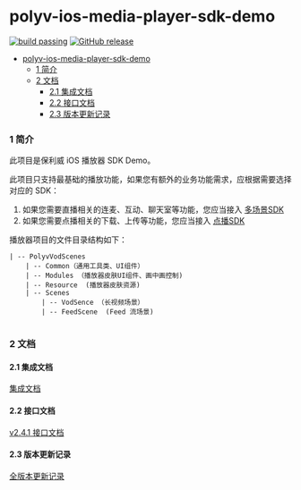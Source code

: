 polyv-ios-media-player-sdk-demo
===
[![build passing](https://img.shields.io/badge/build-passing-brightgreen.svg)](#)
[![GitHub release](https://img.shields.io/badge/release-v2.0.0-blue.svg)](https://github.com/polyv/polyv-ios-media-player-sdk-demo/releases/tag/v2.2.0)

- [polyv-ios-media-player-sdk-demo](#)
	- [1 简介](#1-简介)
	- [2 文档](#2-%E6%96%87%E6%A1%A3)
  		- [2.1 集成文档](#21-%E9%9B%86%E6%88%90%E6%96%87%E6%A1%A3)
  		- [2.2 接口文档](#22-%E6%8E%A5%E5%8F%A3%E6%96%87%E6%A1%A3)
  		- [2.3 版本更新记录](#23-%E7%89%88%E6%9C%AC%E6%9B%B4%E6%96%B0%E8%AE%B0%E5%BD%95)

### 1 简介
此项目是保利威 iOS 播放器 SDK Demo。

此项目只支持最基础的播放功能，如果您有额外的业务功能需求，应根据需要选择对应的 SDK：
1. 如果您需要直播相关的连麦、互动、聊天室等功能，您应当接入 [多场景SDK](https://github.com/polyv/polyv-ios-livescenes-sdk-demo)
2. 如果您需要点播相关的下载、上传等功能，您应当接入 [点播SDK](https://github.com/polyv/polyv-ios-vod-sdk)

播放器项目的文件目录结构如下：

```
| -- PolyvVodScenes
	| -- Common（通用工具类、UI组件）
	| -- Modules （播放器皮肤UI组件、画中画控制)
	| -- Resource  (播放器皮肤资源)
	| -- Scenes
		| -- VodSence （长视频场景）
		| -- FeedScene  (Feed 流场景)
		
```

### 2 文档
#### 2.1 集成文档
[集成文档](./docs/public)

#### 2.2 接口文档
[v2.4.1 接口文档](https://repo.polyv.net/ios/documents/mediaplayersdk/2.4.1-250224/index.html)

#### 2.3 版本更新记录
[全版本更新记录](./CHANGELOG.md)


